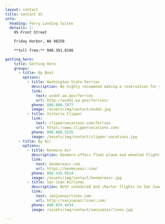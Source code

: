 ```yaml
---
layout: contact
title: Contact Us
info:
  heading: Ferry Landing Suites
  details: |-
    85 Front Street

    Friday Harbor, WA 98250
    
    **toll free:** 800.391.8190

getting_here:
    title: Getting Here
    groups:
      - title: By Boat
        options:
          - title: Washington State Ferries
            description: We highly recommend making a reservation for your car on the ferry, both directions, especially in summer season!
            link:
              text: wsdot.wa.gov/ferries
              url: http://wsdot.wa.gov/ferries/
            phone: 888.808.7977
            image: /assets/img/contact/wsdot.jpg
          - title: Victoria Clipper
            link:
              text: clippervacations.com/ferries
              url: https://www.clippervacations.com/
            phone: 800.888.2535
            image: /assets/img/contact/clipper-vacations.jpg
      - title: By Air
        options:
          - title: Kenmore Air
            description: Kenmore offers float plane and wheeled flights into Friday Harbor. You can walk from the floatplane dock to Ferry Landing Suites.
            link:
              text: kenmoreair.com
              url: https://kenmoreair.com/
            phone: 866.435.9524
            image: /assets/img/contact/kenmoreair.jpg
          - title: San Juan Airlines
            description: Both scheduled and charter flights to San Juan Island.
            link:
              text: sanjuanairlines.com
              url: http://sanjuanairlines.com/
            phone: 800.874.4434
            image: /assets/img/contact/sanjuanairlines.jpg

---
```

